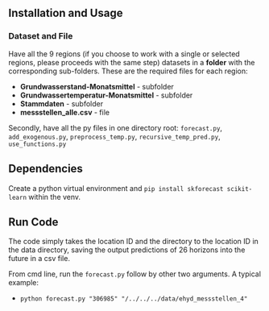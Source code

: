 ## Installation and Usage

### Dataset and File

Have all the 9 regions (if you choose to work with a single or selected regions, please proceeds with the same step) datasets in a **folder** with the corresponding sub-folders. These are the required files for each region:

- **Grundwasserstand-Monatsmittel** - subfolder
- **Grundwassertemperatur-Monatsmittel** - subfolder
- **Stammdaten** - subfolder
- **messstellen_alle.csv** - file

Secondly, have all the py files in one directory root: `forecast.py`, `add_exogenous.py`, `preprocess_temp.py`, `recursive_temp_pred.py`, `use_functions.py`

## Dependencies

Create a python virtual environment and `pip install skforecast scikit-learn` within the venv.

## Run Code

The code simply takes the location ID and the directory to the location ID in the data directory, saving the output predictions of 26 horizons into the future in a csv file.

From cmd line, run the `forecast.py` follow by other two arguments.
A typical example:

- `python forecast.py "306985" "/../../../data/ehyd_messstellen_4"`
